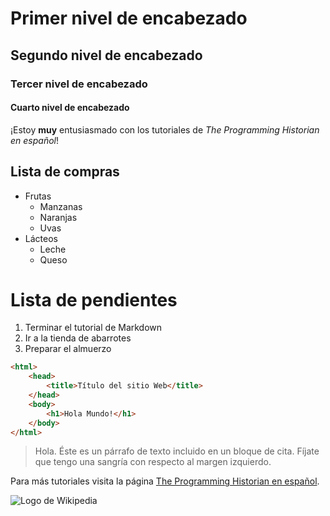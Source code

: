 # Primer nivel de encabezado

## Segundo nivel de encabezado

### Tercer nivel de encabezado

#### Cuarto nivel de encabezado

¡Estoy **muy** entusiasmado con los tutoriales de _The Programming Historian en español_!

## Lista de compras

-   Frutas
    -   Manzanas
    -   Naranjas
    -   Uvas
-   Lácteos
    -   Leche
    -   Queso

# Lista de pendientes

1. Terminar el tutorial de Markdown
2. Ir a la tienda de abarrotes
3. Preparar el almuerzo

```html
<html>
	<head>
		<title>Título del sitio Web</title>
	</head>
	<body>
		<h1>Hola Mundo!</h1>
	</body>
</html>
```

> Hola. Éste es un párrafo de texto incluido en un bloque de cita. Fíjate que tengo una sangría con respecto al margen izquierdo.

Para más tutoriales visita la página [The Programming Historian en español](https://programminghistorian.org/es/lecciones/introduccion-a-markdown).

![Logo de Wikipedia](https://upload.wikimedia.org/wikipedia/en/8/80/Wikipedia-logo-v2.svg 'Wikipedia logo')
